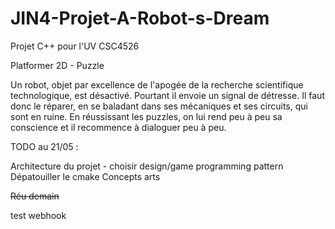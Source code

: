 # JIN4-Projet-A-Robot-s-Dream
Projet C++ pour l'UV CSC4526

Platformer 2D - Puzzle

Un robot, objet par excellence de l'apogée de la recherche scientifique technologique, est désactivé. Pourtant il envoie un signal de détresse. Il faut donc le réparer, en se baladant dans
ses mécaniques et ses circuits, qui sont en ruine. En réussissant les puzzles, on lui rend peu à peu sa conscience et il recommence à dialoguer peu à peu.

TODO au 21/05 : 

Architecture du projet - choisir design/game programming pattern
Dépatouiller le cmake
Concepts arts

~~Réu demain~~

test webhook